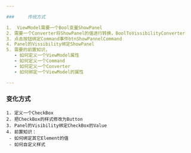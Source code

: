 ```yaml
---

### 	传统方式

1.  ViewModel需要一个Bool变量ShowPanel
2. 需要一个Converter将ShowPanel的值进行转换，BoolToVissibilityConverter
3. 点击按钮绑定Command事件btnShowPannelCommand
4. Panel的Vissibility绑定ShowPanel
5. 需要的前置知识，
   - 如何定义一个ViewModel属性
   - 如何定义一个Command
   - 如何定义一个Converter
   - 如何绑定一个ViewModel的属性

---
```


### 	变化方式

 	1. 定义一个CheckBox
 	2. 把CheckBox的样式修改为Button
 	3. Panel的Visibility绑定CheckBox的Value
 	4. 前置知识：
     - 如何绑定其它Element的值
     - 如何自定义样式